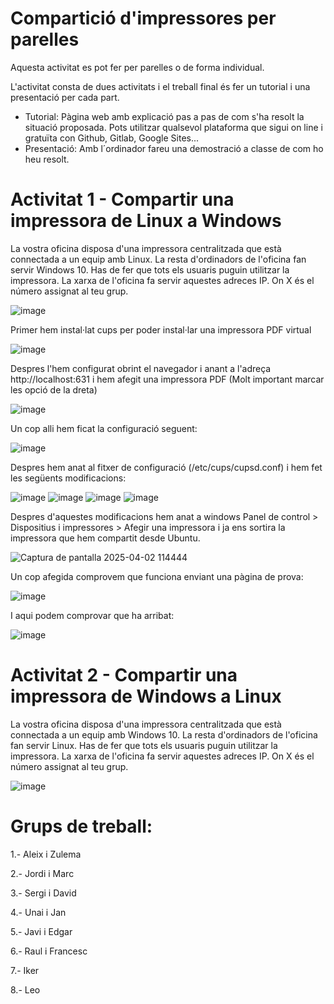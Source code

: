 # Compartició d'impressores per parelles

Aquesta activitat es pot fer per parelles o de forma individual.

L'activitat consta de dues activitats i el treball final és fer un tutorial i una presentació per cada part.

- Tutorial: Pàgina web amb explicació pas a pas de com s'ha resolt la situació proposada. Pots utilitzar qualsevol plataforma que sigui on line i gratuïta con Github, Gitlab, Google Sites...
- Presentació: Amb  l´ordinador fareu una demostració a classe de com ho heu resolt.

# Activitat 1 - Compartir una impressora de Linux a Windows

La vostra oficina disposa d'una impressora centralitzada que està connectada a un equip amb Linux. 
La resta d'ordinadors de l'oficina fan servir Windows 10.
Has de fer que tots els usuaris puguin utilitzar la impressora.
La xarxa de l'oficina fa servir aquestes adreces IP. On X és el número assignat al teu grup.

![image](https://github.com/XaSaFa/MP04/assets/110727546/744d6524-d1c8-4edd-9a9a-fba6acf0a776)

Primer hem instal·lat cups per poder instal·lar una impressora PDF virtual

![image](https://github.com/user-attachments/assets/084d4ed3-39a4-4046-b184-4ccc4fe4d8c5)

Despres l'hem configurat obrint el navegador i anant a l'adreça http://localhost:631 i hem afegit una impressora PDF (Molt important marcar les opció de la dreta)

![image](https://github.com/user-attachments/assets/a5042647-5e69-42f2-a995-4c6608cb1363)

Un cop alli hem ficat la configuració seguent:

![image](https://github.com/user-attachments/assets/ff2118f6-9021-4fe7-96cf-0050ae45b261)


Despres hem anat al fitxer de configuració (/etc/cups/cupsd.conf) i hem fet les següents modificacions:

![image](https://github.com/user-attachments/assets/64cd6c0e-0a77-4c4c-bf1b-fe38dc246c62)
![image](https://github.com/user-attachments/assets/ea5c3ea9-786a-469f-a2ed-03dc5dcc62f6)
![image](https://github.com/user-attachments/assets/e7973712-e7cb-4068-b3a9-ed70e8e61a44)
![image](https://github.com/user-attachments/assets/379f4b06-d779-4fbf-967d-b3a0dfd18367)

Despres d'aquestes modificacions hem anat a windows Panel de control > Dispositius i impressores > Afegir una impressora i ja ens sortira la impressora que hem compartit desde Ubuntu.

![Captura de pantalla 2025-04-02 114444](https://github.com/user-attachments/assets/bbc8b2ac-54d3-41e6-a328-9728e0b8209f)

Un cop afegida comprovem que funciona enviant una pàgina de prova:

![image](https://github.com/user-attachments/assets/ead1df4d-8c57-4ea0-9d6e-166d89e7d575)

I aqui podem comprovar que ha arribat:

![image](https://github.com/user-attachments/assets/eab35896-244d-4888-87c7-e71bebb4130c)



















# Activitat 2 - Compartir una impressora de Windows a Linux

La vostra oficina disposa d'una impressora centralitzada que està connectada a un equip amb Windows 10.
La resta d'ordinadors de l'oficina fan servir Linux.
Has de fer que tots els usuaris puguin utilitzar la impressora.
La xarxa de l'oficina fa servir aquestes adreces IP. On X és el número assignat al teu grup.

![image](https://github.com/XaSaFa/MP04/assets/110727546/1dd6f371-1038-4f82-82cc-35fe39793671)

# Grups de treball:

1.- Aleix i Zulema

2.- Jordi i Marc

3.- Sergi i David

4.- Unai i Jan

5.- Javi i Edgar

6.- Raul i Francesc

7.- Iker 

8.- Leo
